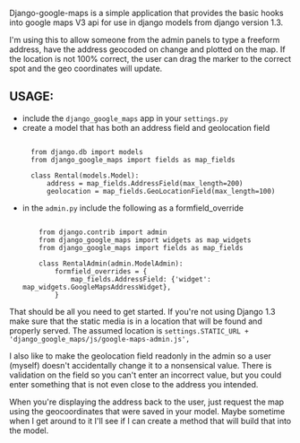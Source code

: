 Django-google-maps is a simple application that provides the basic
hooks into google maps V3 api for use in django models from django
version 1.3.

I'm using this to allow someone from the admin panels to type a
freeform address, have the address geocoded on change and plotted
on the map. If the location is not 100% correct, the user can
drag the marker to the correct spot and the geo coordinates will 
update.

USAGE:
------
- include the `django_google_maps` app in your `settings.py`
- create a model that has both an address field and geolocation field
  <pre><code>
    from django.db import models
    from django_google_maps import fields as map_fields
    
    class Rental(models.Model):
        address = map_fields.AddressField(max_length=200)
        geolocation = map_fields.GeoLocationField(max_length=100)    
  </code></pre>
- in the `admin.py` include the following as a formfield_override
  <pre><code>
      from django.contrib import admin
      from django_google_maps import widgets as map_widgets
      from django_google_maps import fields as map_fields
      
      class RentalAdmin(admin.ModelAdmin):
          formfield_overrides = {
              map_fields.AddressField: {'widget': map_widgets.GoogleMapsAddressWidget},    
          }
  </code></pre>
  
That should be all you need to get started. If you're not using Django 1.3
make sure that the static media is in a location that will be found and
properly served. The assumed location is `settings.STATIC_URL + 'django_google_maps/js/google-maps-admin.js',`
  
I also like to make the geolocation field readonly in the admin so a user
(myself) doesn't accidentally change it to a nonsensical value. There is
validation on the field so you can't enter an incorrect value, but you could
enter something that is not even close to the address you intended.

When you're displaying the address back to the user, just request the map
using the geocoordinates that were saved in your model. Maybe sometime when
I get around to it I'll see if I can create a method that will build that
into the model. 
